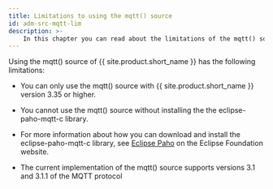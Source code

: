 ```yaml
---
title: Limitations to using the mqtt() source
id: adm-src-mqtt-lim
description: >-
    In this chapter you can read about the limitations of the mqtt() source in {{ site.product.short_name }}.
---
```


Using the mqtt() source of {{ site.product.short_name }} has the following limitations:

- You can only use the mqtt() source with {{ site.product.short_name }} version 3.35
    or higher.

- You cannot use the mqtt() source without installing the the
    eclipse-paho-mqtt-c library.

- For more information about how you can download and install the
    eclipse-paho-mqtt-c library, see [Eclipse
    Paho](https://www.eclipse.org/paho/index.php?page=clients/c/index.php)
    on the Eclipse Foundation website.

- The current implementation of the mqtt() source supports versions
    3.1 and 3.1.1 of the MQTT protocol
